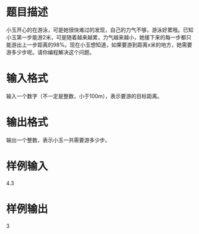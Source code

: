 # 题目描述

小玉开心的在游泳，可是她很快难过的发现，自己的力气不够，游泳好累哦。已知小玉第一步能游2米，可是随着越来越累，力气越来越小，她接下来的每一步都只能游出上一步距离的98%。现在小玉想知道，如果要游到距离x米的地方，她需要游多少步呢。请你编程解决这个问题。

# 输入格式

输入一个数字（不一定是整数，小于100m），表示要游的目标距离。

# 输出格式

输出一个整数，表示小玉一共需要游多少步。

# 样例输入

4.3

# 样例输出

3

